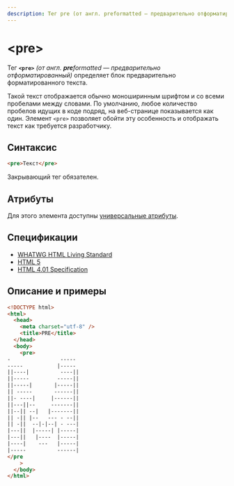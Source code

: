 ```yaml
---
description: Тег pre (от англ. preformatted — предварительно отформатированный) определяет блок предварительно форматированного текста
---
```


# &lt;pre&gt;

Тег **`<pre>`** _(от англ. **pre**formatted — предварительно отформатированный)_ определяет блок предварительно форматированного текста.

Такой текст отображается обычно моноширинным шрифтом и со всеми пробелами между словами. По умолчанию, любое количество пробелов идущих в коде подряд, на веб-странице показывается как один. Элемент `<pre>` позволяет обойти эту особенность и отображать текст как требуется разработчику.

## Синтаксис

```html
<pre>Текст</pre>
```

Закрывающий тег обязателен.

## Атрибуты

Для этого элемента доступны [универсальные атрибуты](uni-attr.md).

## Спецификации

- [WHATWG HTML Living Standard](https://html.spec.whatwg.org/multipage/semantics.html#the-pre-element)
- [HTML 5](http://www.w3.org/TR/html5/grouping-content.html#the-pre-element)
- [HTML 4.01 Specification](http://www.w3.org/TR/html401/struct/text.html#h-9.3.4)

## Описание и примеры

```html
<!DOCTYPE html>
<html>
  <head>
    <meta charset="utf-8" />
    <title>PRE</title>
  </head>
  <body>
    <pre>
-                -----  
-----           |-----
||----|          ----||  
||-----         -----||  
||-----|       |-----||
|| -----       ------||
||- ----|     |------||
||---||--     -------||
||--|| --|   |-------||
|| -|| |--   --- - --||
|| -||  --|-|--| - ---|
|---||  |-----| |-----|
|---||   |----  |-----|
|----|    ---   |-----|
|-----          ------|
</pre
    >
  </body>
</html>
```
